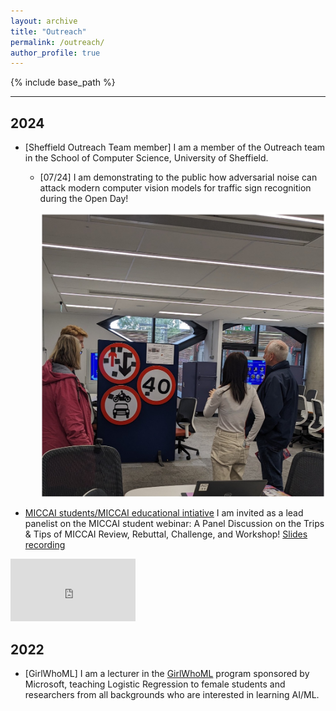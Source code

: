 ```yaml
---
layout: archive
title: "Outreach"
permalink: /outreach/
author_profile: true
---
```

{% include base_path %}

---

## 2024

- [Sheffield Outreach Team member] I am a member of the Outreach team in the School of Computer Science, University of Sheffield.
    - [07/24] I am demonstrating to the public how adversarial noise can attack modern computer vision models for traffic sign recognition during the Open Day!
        <p align="center"> 
        <img width="600" src="/images/20240712.jpg" />
        </p>

- [MICCAI students/MICCAI educational intiative](https://miccai-sb.github.io/index.html)  I am invited as a lead panelist on the MICCAI student webinar: A Panel Discussion on the Trips & Tips of MICCAI Review, Rebuttal, Challenge, and Workshop! 
[Slides](https://slideshare.net/slideshow/chen-cherise-chen-tips-and-tricks-for-miccai-review/267129348)
 [recording](https://youtube.com/playlist?list=PLc4GZu166CDWP3Al45qWGEYHsjDk3CJDq)

<iframe width="200" height="100" src="https://www.youtube.com/embed/rOmXBIWOcg8?si=3hQ5qqhNonnj7PG8" title="MSB Webinar: Panel Discussion on the Trips and Tips of MICCAI Review, Rebuttal, Challenge & Workshop
" frameborder="0" allow="accelerometer; autoplay; clipboard-write; encrypted-media; gyroscope; picture-in-picture; web-share" referrerpolicy="strict-origin-when-cross-origin" allowfullscreen></iframe>


## 2022

- [GirlWhoML] I am a lecturer in the [GirlWhoML](https://girlswhoml.com/) program sponsored by Microsoft, teaching Logistic Regression to female students and researchers from all backgrounds who are interested in learning AI/ML.
